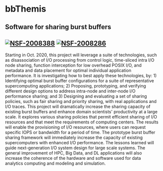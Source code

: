 # bbThemis
**Software for sharing burst buffers**
--------
[![NSF-2008388](https://img.shields.io/badge/NSF-2008388-blue.svg)](https://nsf․gov/awardsearch/showAward?AWD_ID=2008388)
[![NSF-2008286](https://img.shields.io/badge/NSF-2008286-blue.svg)](https://nsf․gov/awardsearch/showAward?AWD_ID=2008286)
--------

Starting in Oct. 2020, this project will leverage a suite of technologies, such as disassociation of I/O processing from control logic, time-sliced intra I/O node sharing, function interception for low overhead POSIX I/O, and metadata and data placement for optimal individual application performance. It is investigating how to best apply these technologies, by: 1) Identifying optimal burst buffer configurations for a suite of representative supercomputing applications; 2) Proposing, prototyping, and verifying different design options to address intra-node and inter-node I/O performance sharing; and 3) Designing and evaluating a set of sharing policies, such as fair sharing and priority sharing, with real applications and I/O traces. This project will dramatically increase the sharing capacity of existing burst buffers and enhance domain scientists' productivity at a large scale. It explores various sharing policies that permit efficient sharing of I/O resources and that meet the requirements of computing centers. The results will enable the provisioning of I/O resources, where users can request specific IOPS or bandwidth for a period of time. The prototype burst buffer sharing framework will immediately increase the capacity of existing supercomputers with enhanced I/O performance. The lessons learned will guide next-generation I/O system design for large scale systems. The general improvement of HPC, Big Data, and DL applications will also increase the coherence of the hardware and software used for data analytics computing and modeling and simulation.

